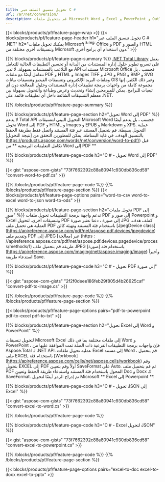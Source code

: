 ```yaml
---
title: تحويل تنسيق الملف عبر C # 
url: /ar/net/conversion/
description: قم بتحويل ملفات Microsoft Word و Excel و PowerPoint و Outlook و PDF و HTML والصور ثلاثية الأبعاد والمخططات وتنسيقات الفيديو والعديد من الملفات الشائعة الأخرى باستخدام سطور قليلة فقط من كود C #.
---
```


{{< blocks/products/pf/feature-page-wrap >}}
{{< blocks/products/pf/feature-page-header h1="تحويل تنسيق الملف عبر C # .NET" h2="يمكنك تحويل ملفات Microsoft <sup> & reg؛ </sup> Office و PDF والصور و HTML وتنسيقات أخرى مختلفة من Microsoft دون استخدام أي برامج أخرى." >}}

{{% blocks/products/pf/feature-page-summary %}}
[.NET Total Library](https://products.aspose.com/total/net/) يعمل على تسريع تطوير حلول إدارة المستندات من البداية أو تحسين التطبيقات الحالية للتعامل مع التلاعب بالمستندات بسهولة. لا تدير API مستندات Microsoft Office فحسب ، بل تتعامل أيضًا مع ملفات PDF و HTML و Images TIFF و JPG و PNG و BMP و SVG وملفات البريد الإلكتروني وتنسيقات الفيديو وتنسيقات بيانات GIS وغير ذلك الكثير. إنها مجموعة كاملة من واجهات برمجة تطبيقات إدارة المستندات وحلول المعالجة دون أي تبعيات للبرامج. يمكن للمبرمجين إنشاء وتحديث وعرض وطباعة والتحويل بسهولة بين معظم التنسيقات الشائعة داخل أي تطبيقات قائمة على .NET.

{{% /blocks/products/pf/feature-page-summary  %}}

{{% blocks/products/pf/feature-page-section  h2="تحويل Word إلى PDF" %}}
لا يدعم Total API التحويل البيني لتنسيقات Microsoft Word فحسب ، بل يدعم أيضًا تحويل Word إلى PDF و HTML و Images و EPUB و Markdown و XPS. عملية التحويل بسيطة. قم بتحميل المستند عبر فئة المستند واتصل فقط بطريقة الحفظ بالتنسيق الهدف. في غاية البساطة. يمكن للمطورين التحقق من [نتيجة التحويل] (https://products.aspose.com/words/net/conversion/word-to-pdf/) قبل تكامل التعليمات البرمجية ** من Word إلى PDF **


{{% blocks/products/pf/feature-page-code h3="C # - تحويل Word إلى PDF" %}}

{{< gist "aspose-com-gists" "73f7662392c88a80941c930db836cd58" "convert-word-to-pdf.cs" >}}

{{% /blocks/products/pf/feature-page-code  %}}
{{% /blocks/products/pf/feature-page-section %}}
{{< blocks/products/pf/feature-page-options pairs="word-to-csv word-to-excel word-to-json word-to-ods" >}}


{{% blocks/products/pf/feature-page-section  h2="تحويل ملفات PDF إلى صور" %}}
تدعم واجهة برمجة التطبيقات تحويل ملفات PDF إلى صور و Powerpoint و Excel وتنسيقات أخرى. لتحويل PDF إلى صورة ، دعنا نعتبر صورة JPG كملف هدف. العملية هي تحميل ملف PDF باستخدام فئة المستند وتهيئة كائن [JpegDevice class] (https://apireference.aspose.com/pdf/net/aspose.pdf.devices/jpegdevice) وتقديم ملف PDF إلى JPEG عبر [معالجة] (https : //apireference.aspose.com/pdf/net/aspose.pdf.devices.pagedevice/process/methods/1) طريقة
قم بتحميل ملف JPEG باستخدام فئة [صورة] (https://apireference.aspose.com/imaging/net/aspose.imaging/image) وأخيراً استدعاء طريقة Save.

{{% blocks/products/pf/feature-page-code h3="C # - تحويل PDF إلى صورة" %}}

{{< gist "aspose-com-gists" "2f2f0deee186feb29f805d4b26625caf" "convert-pdf-to-image.cs" >}}


{{% /blocks/products/pf/feature-page-code  %}}
{{% /blocks/products/pf/feature-page-section %}}

{{< blocks/products/pf/feature-page-options pairs="pdf-to-powerpoint pdf-to-excel pdf-to-txt" >}}

{{% blocks/products/pf/feature-page-section  h2="تحويل Excel إلى Word و PowerPoint" %}}

لتحويل تنسيقات Microsoft Excel إلى ملفات مختلفة بما في ذلك Word و PowerPoint ، فإن واجهات برمجة التطبيقات الفرعية ذات الصلة تمت الموافقة عليها من Aspose.Total لـ .NET API. عملية تحويل ملفات Excel إلى مستند Word ، قم بتحميل ملف EXCEL باستخدام فئة [Workbook] (https://apireference.aspose.com/cells/net/aspose.cells/workbook) وقم بتحويل EXCEL إلى PDF أولاً وقم بتعيين SaveFormat على Auto. ثم قم بتحميل ملف PDF المحول باستخدام فئة المستند واستدعاء طريقة الحفظ وتعيين Doc و Docx كـ SaveFormat. تم إدراج الرمز أيضًا لتحويل Microsoft ** Excel إلى Powerpoint **.

{{% blocks/products/pf/feature-page-code h3="C # - تحويل JSON إلى Excel" %}}

{{< gist "aspose-com-gists" "73f7662392c88a80941c930db836cd58" "convert-excel-to-word.cs" >}}

{{% /blocks/products/pf/feature-page-code %}}

{{% blocks/products/pf/feature-page-code h3="C # - Excel لتحويل JSON" %}}

{{< gist "aspose-com-gists" "73f7662392c88a80941c930db836cd58" "convert-excel-to-powerpoint.cs" >}}

{{% /blocks/products/pf/feature-page-code %}}
{{% /blocks/products/pf/feature-page-section %}}

{{< blocks/products/pf/feature-page-options pairs="excel-to-doc excel-to-docx excel-to-pptx" >}}